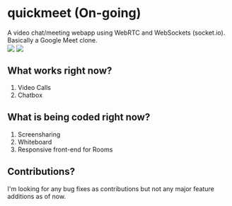 # quickmeet (On-going)
A video chat/meeting webapp using WebRTC and WebSockets (socket.io). Basically a Google Meet clone. 
<br>
<img align="center" src="https://i.imgur.com/FxgApJU.jpg">
<img align="center" src="https://i.imgur.com/tMAaFpF.jpg">

## What works right now?

1. Video Calls
2. Chatbox

## What is being coded right now?

1. Screensharing
2. Whiteboard
4. Responsive front-end for Rooms

## Contributions?

I'm looking for any bug fixes as contributions but not any major feature additions as of now. 

